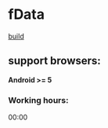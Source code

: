 # fData
[build](https://fdata.tech/)

## support browsers:
**Android >= 5**

### Working hours:
00:00